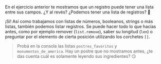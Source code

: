 En el ejercicio anterior te mostramos que un registro puede tener una lista entre sus campos. ¿Y al revés? ¿Podemos tener una lista de registros? :thought_balloon:

¡Sí! Así como trabajamos con listas de números, booleanos, strings o más listas, también podemos listar registros. Se puede hacer todo lo que hacías antes, como por ejemplo remover (`list.remove`), saber su longitud (`len`) o preguntar por el elemento de cierta posición utilizando los corchetes `[]`.

> Probá en la consola las listas `postres_favoritos` y `monumentos_de_america`. Hay un postre que no mostramos antes, ¿te das cuenta cuál es solamente leyendo sus ingredientes? :smirk:

